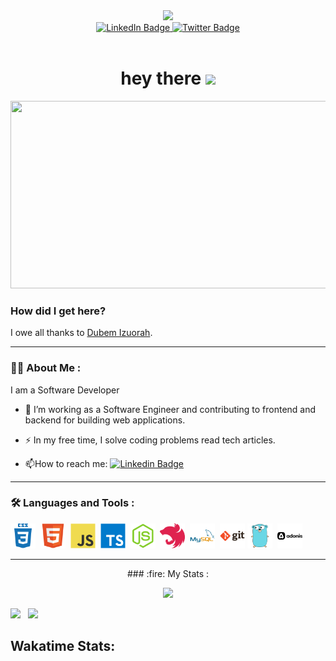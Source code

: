 <div id="header" align="center">
  <img src="https://media.giphy.com/media/iIqmM5tTjmpOB9mpbn/giphy.gif" width="100"/>
<div id="badges">
  <a href="https://www.linkedin.com/in/izuchukwu-samson-21bb60144">
    <img src="https://img.shields.io/badge/LinkedIn-blue?style=for-the-badge&logo=linkedin&logoColor=white" alt="LinkedIn Badge"/>
  </a>
  <a href="https://twitter.com/lzuchukwuSamson">    
    <img src="https://img.shields.io/badge/Twitter-blue?style=for-the-badge&logo=twitter&logoColor=white" alt="Twitter Badge"/>
  </a>
</div>
    <img src="https://komarev.com/ghpvc/?username=your-github-username&style=flat-square&color=blue" alt=""/> 
    <h1>
  hey there
  <img src="https://media.giphy.com/media/hvRJCLFzcasrR4ia7z/giphy.gif" width="30px"/>
</h1>
</div>
    <div align="center">
  <img src="https://media.giphy.com/media/dWesBcTLavkZuG35MI/giphy.gif" width="600" height="300"/>
</div>

### How did I get here?

I owe all thanks to [Dubem Izuorah](https://github.com/dubem-design).

---

### :man_technologist: About Me :

I am a Software Developer

- :telescope: I’m working as a Software Engineer and contributing to frontend and backend for building web applications.

- :zap: In my free time, I solve coding problems read tech articles.

- :mailbox:How to reach me: [![Linkedin Badge](https://img.shields.io/badge/-kakbar-blue?style=flat&logo=Linkedin&logoColor=white)](https://www.linkedin.com/in/izuchukwu-samson-21bb60144/)

---

### :hammer_and_wrench: Languages and Tools :

<div>
  <img src="https://github.com/devicons/devicon/blob/master/icons/css3/css3-plain-wordmark.svg"  title="CSS3" alt="CSS" width="40" height="40"/>&nbsp;
  <img src="https://github.com/devicons/devicon/blob/master/icons/html5/html5-original.svg" title="HTML5" alt="HTML" width="40" height="40"/>&nbsp;
  <img src="https://github.com/devicons/devicon/blob/master/icons/javascript/javascript-original.svg" title="JavaScript" alt="JavaScript" width="40" height="40"/>&nbsp;
  <img src="https://github.com/devicons/devicon/blob/master/icons/typescript/typescript-original.svg" title="TypeScript" alt="TypeScript" width="40" height="40"/>&nbsp;
  <img src="https://github.com/devicons/devicon/blob/master/icons/nodejs/nodejs-plain.svg" title="NodeJS" alt="NodeJS" width="40" height="40"/>&nbsp;
    <img src="https://github.com/devicons/devicon/blob/master/icons/nestjs/nestjs-plain.svg" title="Git" **alt="Git" width="40" height="40"/>&nbsp;
      <img src="https://github.com/devicons/devicon/blob/master/icons/mysql/mysql-original-wordmark.svg" title="MySQL"  alt="MySQL" width="40" height="40"/>&nbsp;
  <img src="https://github.com/devicons/devicon/blob/master/icons/git/git-original-wordmark.svg" title="Git" **alt="Git" width="40" height="40"/>
  <img src="https://github.com/devicons/devicon/blob/master/icons/go/go-original.svg" title="Git" **alt="Git" width="40" height="40"/>&nbsp;
  <img src="https://github.com/devicons/devicon/blob/master/icons/adonisjs/adonisjs-original-wordmark.svg" title="Git" **alt="Git" width="40" height="40"/>&nbsp;
  
  
---
<p align="center">
### :fire: My Stats :
</p>

<!-- [![GitHub Streak](http://github-readme-streak-stats.herokuapp.com?user=IzuchukwuSamson&theme=dark&hide_border=true&type=png)](https://git.io/streak-stats) -->
  <p align="center">
    <a>
        <img src="https://github-readme-streak-stats.herokuapp.com/?user=IzuchukwuSamson&theme=dark&hide_border=true&background=000000"/>
    </a>
</p>

<!-- [![Top Langs](https://github-readme-stats.vercel.app/api/top-langs/?username=IzuchukwuSamson)](https://github.com/anuraghazra/github-readme-stats) -->


 <span align="left">
    <img src="https://github-readme-stats.vercel.app/api?username=IzuchukwuSamson&&show_icons=true&title_color=D3D3D3&icon_color=722F37&text_color=D3D3D3&bg_color=000000&border_color=000000"> &nbsp;
    <img height="195" src="https://github-readme-stats.vercel.app/api/top-langs/?username=IzuchukwuSamson&layout=default&card_width=700&theme=vision-friendly-dark&border_color=000000">
</span>  




## Wakatime Stats:



